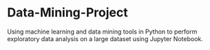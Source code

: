 # Data-Mining-Project
Using machine learning and data mining tools in Python to perform exploratory data analysis on a large dataset using Jupyter Notebook.
